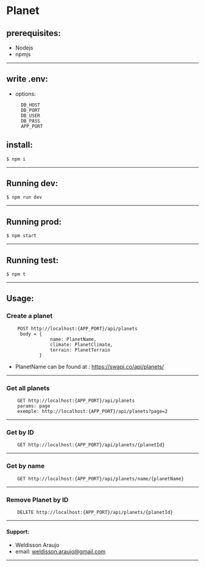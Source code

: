# Planet
## prerequisites:
- Nodejs
- npmjs

---
## write .env:
- options:
  ```
    DB_HOST 
    DB_PORT
    DB_USER
    DB_PASS
    APP_PORT
  ```
## install:
```
$ npm i
```

---
## Running dev: 
```
$ npm run dev
```

---
## Running prod: 
```
$ npm start
```

---
## Running test: 
```
$ npm t
```

---
## Usage:
### Create a planet
```
    POST http://localhost:{APP_PORT}/api/planets
     body = {
                name: PlanetName, 
                climate: PlanetClimate, 
                terrain: PlanetTerrain
            }

```
- PlanetName can be found at : https://swapi.co/api/planets/
---
### Get all planets
```
    GET http://localhost:{APP_PORT}/api/planets
    params: page
    exemple: http://localhost:{APP_PORT}/api/planets?page=2
```

---
### Get by ID
```
    GET http://localhost:{APP_PORT}/api/planets/{planetId}
```

---
### Get by name
```
    GET http://localhost:{APP_PORT}/api/planets/name/{planetName}
```

---
### Remove Planet by ID
```
    DELETE http://localhost:{APP_PORT}/api/planets/{planetId}
```

---
#### Support: 
- Weldisson Araujo
- email: weldisson.araujo@gmail.com

---
